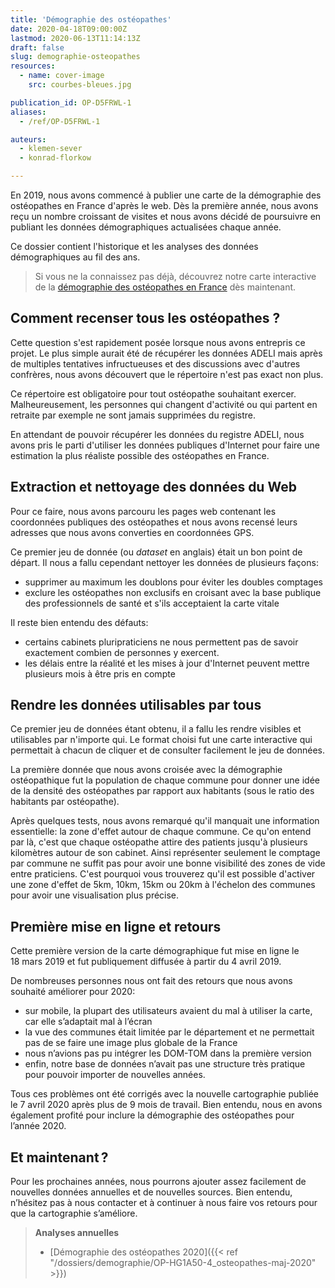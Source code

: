 ```yaml
---
title: 'Démographie des ostéopathes'
date: 2020-04-18T09:00:00Z
lastmod: 2020-06-13T11:14:13Z
draft: false
slug: demographie-osteopathes
resources:
  - name: cover-image
    src: courbes-bleues.jpg

publication_id: OP-D5FRWL-1
aliases:
  - /ref/OP-D5FRWL-1

auteurs:
  - klemen-sever
  - konrad-florkow

---
```


En 2019, nous avons commencé à publier une carte de la démographie des ostéopathes en
France d'après le web.
Dès la première année, nous avons reçu un nombre croissant de visites et nous
avons décidé de poursuivre en publiant les données démographiques actualisées
chaque année.

Ce dossier contient l'historique et les analyses des données
démographiques au fil des ans.

<!--more-->

> Si vous ne la connaissez pas déjà, découvrez notre carte interactive de la
> [démographie des ostéopathes en France](https://www.osteopathes.pro/fr/cartographie) dès maintenant.

## Comment recenser tous les ostéopathes ?
Cette question s'est rapidement posée lorsque nous avons entrepris ce projet.
Le plus simple aurait été de récupérer les données ADELI mais après de multiples
tentatives infructueuses et des discussions avec d'autres confrères,
nous avons découvert que le répertoire n'est pas exact non plus.

Ce répertoire est obligatoire pour tout ostéopathe souhaitant exercer.
Malheureusement, les personnes qui changent d'activité ou qui partent en retraite
par exemple ne sont jamais supprimées du registre.

En attendant de pouvoir récupérer les données du registre ADELI, nous avons pris
le parti d'utiliser les données publiques d'Internet pour faire une estimation
la plus réaliste possible des ostéopathes en France.

## Extraction et nettoyage des données du Web
Pour ce faire, nous avons parcouru les pages web contenant les coordonnées
publiques des ostéopathes et nous avons recensé leurs adresses que nous avons
converties en coordonnées GPS.

Ce premier jeu de donnée (ou *dataset* en anglais) était un bon point de départ.
Il nous a fallu cependant nettoyer les données de plusieurs façons:

 - supprimer au maximum les doublons pour éviter les doubles comptages
 - exclure les ostéopathes non exclusifs en croisant avec la base publique
   des professionnels de santé et s'ils acceptaient la carte vitale

Il reste bien entendu des défauts:

 - certains cabinets pluripraticiens ne nous permettent pas de savoir
   exactement combien de personnes y exercent.
 - les délais entre la réalité et les mises à jour d'Internet peuvent mettre
   plusieurs mois à être pris en compte

## Rendre les données utilisables par tous
Ce premier jeu de données étant obtenu, il a fallu les rendre visibles et utilisables
par n'importe qui. Le format choisi fut une carte interactive qui permettait à
chacun de cliquer et de consulter facilement le jeu de données.

La première donnée que nous avons croisée avec la démographie ostéopathique
fut la population de chaque commune pour donner une idée de la densité des
ostéopathes par rapport aux habitants (sous le ratio des habitants par ostéopathe).

Après quelques tests, nous avons remarqué qu'il manquait une information
essentielle: la zone d'effet autour de chaque commune.
Ce qu'on entend par là, c'est que chaque ostéopathe attire des patients
jusqu'à plusieurs kilomètres autour de son cabinet.
Ainsi représenter seulement le comptage par commune ne suffit pas pour avoir une
bonne visibilité des zones de vide entre praticiens. C'est pourquoi vous
trouverez qu'il est possible d'activer une zone d'effet de 5km, 10km, 15km ou
20km à l'échelon des communes pour avoir une visualisation plus précise.

## Première mise en ligne et retours
Cette première version de la carte démographique fut mise en ligne le
18 mars 2019 et fut publiquement diffusée à partir du 4 avril 2019.

De nombreuses personnes nous ont fait des retours que nous avons souhaité
améliorer pour 2020:

 - sur mobile, la plupart des utilisateurs avaient du mal à utiliser la carte,
   car elle s’adaptait mal à l’écran
 - la vue des communes était limitée par le département et ne permettait pas
   de se faire une image plus globale de la France
 - nous n’avions pas pu intégrer les DOM-TOM dans la première version
 - enfin, notre base de données n’avait pas une structure très pratique pour
   pouvoir importer de nouvelles années.

Tous ces problèmes ont été corrigés avec la nouvelle cartographie publiée le
7 avril 2020 après plus de 9 mois de travail. Bien entendu, nous en avons
également profité pour inclure la démographie des ostéopathes pour l’année 2020.

## Et maintenant ?

Pour les prochaines années, nous pourrons ajouter assez facilement de nouvelles
données annuelles et de nouvelles sources. Bien entendu, n’hésitez pas à nous
contacter et à continuer à nous faire vos retours pour que la cartographie s’améliore.

> **Analyses annuelles**
>  - [Démographie des ostéopathes 2020]({{< ref "/dossiers/demographie/OP-HG1A50-4_osteopathes-maj-2020" >}})
